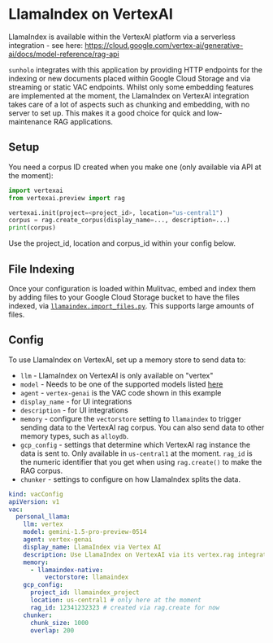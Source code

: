 # LlamaIndex on VertexAI

LlamaIndex is available within the VertexAI platform via a serverless integration - see here: https://cloud.google.com/vertex-ai/generative-ai/docs/model-reference/rag-api

`sunholo` integrates with this application by providing HTTP endpoints for the indexing or new documents placed within Google Cloud Storage and via streaming or static VAC endpoints.  Whilst only some embedding features are implemented at the moment, the LlamaIndex on VertexAI integration takes care of a lot of aspects such as chunking and embedding, with no server to set up.  This makes it a good choice for quick and low-maintenance RAG applications.

## Setup

You need a corpus ID created when you make one (only available via API at the moment):

```python
import vertexai
from vertexai.preview import rag

vertexai.init(project=<project_id>, location="us-central1")
corpus = rag.create_corpus(display_name=..., description=...)
print(corpus)
```

Use the project_id, location and corpus_id within your config below.

## File Indexing

Once your configuration is loaded within Mulitvac, embed and index them by adding files to your Google Cloud Storage bucket to have the files indexed, via [`llamaindex.import_files.py`](../sunholo/llamaindex.import_files).  This supports large amounts of files.

## Config

To use LlamaIndex on VertexAI, set up a memory store to send data to:

* `llm` - LlamaIndex on VertexAI is only available on "vertex"
* `model` - Needs to be one of the supported models listed [here](https://cloud.google.com/vertex-ai/generative-ai/docs/model-reference/rag-api)
* `agent` - `vertex-genai` is the VAC code shown in this example
* `display_name` - for UI integrations
* `description` - for UI integrations
* `memory` - configure the `vectorstore` setting to `llamaindex` to trigger sending data to the VertexAI rag corpus.  You can also send data to other memory types, such as `alloydb`.
* `gcp_config` - settings that determine which VertexAI rag instance the data is sent to.  Only available in `us-central1` at the moment.  `rag_id` is the numeric identifier that you get when using `rag.create()` to make the RAG corpus.
* `chunker` - settings to configure on how LlamaIndex splits the data.

```yaml
kind: vacConfig
apiVersion: v1
vac:
  personal_llama:
    llm: vertex
    model: gemini-1.5-pro-preview-0514
    agent: vertex-genai
    display_name: LlamaIndex via Vertex AI
    description: Use LlamaIndex on VertexAI via its vertex.rag integration
    memory:
      - llamaindex-native:
          vectorstore: llamaindex
    gcp_config:
      project_id: llamaindex_project
      location: us-central1 # only here at the moment
      rag_id: 12341232323 # created via rag.create for now     
    chunker:
      chunk_size: 1000
      overlap: 200